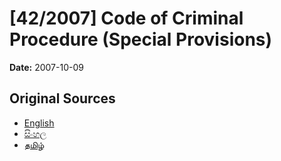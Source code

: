 # [42/2007] Code of Criminal Procedure (Special Provisions)

**Date:** 2007-10-09

## Original Sources

- [English](https://documents.gov.lk/view/acts/2007/10/42-2007_E.pdf)
- [සිංහල](https://documents.gov.lk/view/acts/2007/10/42-2007_S.pdf)
- [தமிழ்](https://documents.gov.lk/view/acts/2007/10/42-2007_T.pdf)
